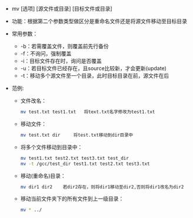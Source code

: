 - mv [选项] [源文件或目录] [目标文件或目录]
- 功能：根据第二个参数类型做区分是重命名文件还是将源文件移动至目标目录
- 常用参数：
  - -b：若需覆盖文件，则覆盖前先行备份
  - -f：不询问，强制覆盖
  - -i：目标文件存在时，询问是否覆盖
  - -u：若目标文件已经存在，且source比较新，才会更新(update)
  - -t：移动多个源文件至一个目录，此时目标目录在前，源文件在后
  
- 范例:

  - 文件改名：

    ```bash
    mv test.txt test1.txt	将text.txt名字修改为test1.txt
    ```
    
  - 移动文件：
    
    ```bash
    mv test.txt dir		将test.txt移动到dir目录中
    ```
    
  - 将多个文件移动到目录中：
    
    ```bash
    mv test1.txt test2.txt test3.txt test_dir
    mv -t /gcc/test_dir test1.txt test2.txt test3.txt
    ```
  - 移动(重命名)目录：
    
    ```bash
    mv dir1 dir2	若dir2存在，则将dir1移动至dir2,否则将dir1改名为dir2
    ```
  - 移动当前文件夹下的所有文件到上一级目录：
    
    ```bash
    mv * ../
    ```

